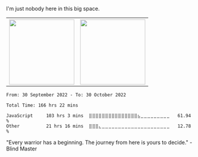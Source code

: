 I'm just nobody here in this big space.
<table>
  <tr>
    <th>
        <img height="175em" src="https://github-readme-stats.vercel.app/api/top-langs/?username=introbond&hide=css,html&layout=compact&theme=nord" />
    </th>
    <th><img height="175em" src="https://github-readme-stats.vercel.app/api/?username=introbond&theme=nord&show_icons=true&hide_border=true&&count_private=true&include_all_commits=true" /></th>
  </tr>
</table>

<!--START_SECTION:waka-->

```text
From: 30 September 2022 - To: 30 October 2022

Total Time: 166 hrs 22 mins

JavaScript     103 hrs 3 mins  ⣿⣿⣿⣿⣿⣿⣿⣿⣿⣿⣿⣿⣿⣿⣿⣦⣀⣀⣀⣀⣀⣀⣀⣀⣀   61.94 %
Other          21 hrs 16 mins  ⣿⣿⣿⣄⣀⣀⣀⣀⣀⣀⣀⣀⣀⣀⣀⣀⣀⣀⣀⣀⣀⣀⣀⣀⣀   12.78 %
```

<!--END_SECTION:waka-->

"Every warrior has a beginning. The journey from here is yours to decide."  -Blind Master
